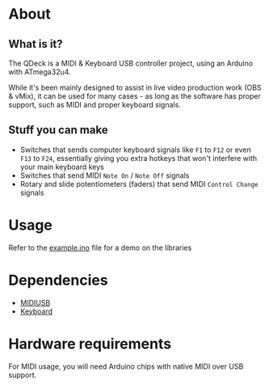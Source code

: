 # About

## What is it?

The QDeck is a MIDI & Keyboard USB controller project, using an Arduino with ATmega32u4.

While it's been mainly designed to assist in live video production work (OBS & vMix), it can be used for many cases - as long as the software has proper support, such as MIDI and proper keyboard signals.

## Stuff you can make

- Switches that sends computer keyboard signals like `F1` to `F12` or even `F13` to `F24`, essentially giving you extra hotkeys that won't interfere with your main keyboard keys
- Switches that send MIDI `Note On` / `Note Off` signals
- Rotary and slide potentiometers (faders) that send MIDI `Control Change` signals

# Usage
Refer to the [example.ino](https://github.com/matheusmeloni/QDeck/blob/main/example.ino) file for a demo on the libraries

# Dependencies
- [MIDIUSB](https://github.com/arduino-libraries/MIDIUSB)
- [Keyboard](https://github.com/arduino-libraries/Keyboard)

# Hardware requirements
For MIDI usage, you will need Arduino chips with native MIDI over USB support.

